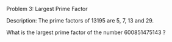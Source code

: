 Problem 3: Largest Prime Factor

Description: 
The prime factors of 13195 are 5, 7, 13 and 29.

What is the largest prime factor of the number 600851475143 ?
